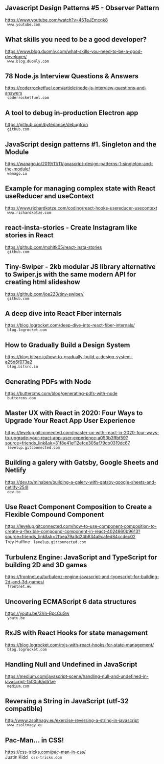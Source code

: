 ## Javascript Design Patterns #5 - Observer Pattern  
https://www.youtube.com/watch?v=45TeJEmcqk8  
 ` www.youtube.com`
  

## What skills you need to be a good developer?  
https://www.blog.duomly.com/what-skills-you-need-to-be-a-good-developer/  
 ` www.blog.duomly.com`
  

## 78 Node.js Interview Questions & Answers  
https://coderrocketfuel.com/article/node-js-interview-questions-and-answers  
 ` coderrocketfuel.com`
  

## A tool to debug in-production Electron app  
https://github.com/bytedance/debugtron  
 ` github.com`
  

## JavaScript design patterns #1. Singleton and the Module  
https://wanago.io/2019/11/11/javascript-design-patterns-1-singleton-and-the-module/  
 ` wanago.io`
  

## Example for managing complex state with React useReducer and useContext  
https://www.richardkotze.com/coding/react-hooks-usereducer-usecontext  
 ` www.richardkotze.com`
  

## react-insta-stories - Create Instagram like stories in React  
https://github.com/mohitk05/react-insta-stories  
 ` github.com`
  

## Tiny-Swiper - 2kb modular JS library alternative to Swiper.js with the same modern API for creating html slideshow  
https://github.com/joe223/tiny-swiper/  
 ` github.com`
  

## A deep dive into React Fiber internals  
https://blog.logrocket.com/deep-dive-into-react-fiber-internals/  
 ` blog.logrocket.com`
  

## How to Gradually Build a Design System  
https://blog.bitsrc.io/how-to-gradually-build-a-design-system-a25d6f073a2  
 ` blog.bitsrc.io`
  

## Generating PDFs with Node  
https://buttercms.com/blog/generating-pdfs-with-node  
 ` buttercms.com`
  

## Master UX with React in 2020: Four Ways to Upgrade Your React App User Experience  
https://levelup.gitconnected.com/master-ux-with-react-in-2020-four-ways-to-upgrade-your-react-app-user-experience-a053b3ffbf59?source=friends_link&sk=31f8e41ef12efce305af79cb0319dc67  
 ` levelup.gitconnected.com`
  

## Building a galery with Gatsby, Google Sheets and Netlify  
https://dev.to/mihaben/building-a-galery-with-gatsby-google-sheets-and-netlify-254l  
 ` dev.to`
  

## Use React Component Composition to Create a Flexible Compound Component  
https://levelup.gitconnected.com/how-to-use-component-composition-to-create-a-flexible-compound-component-in-react-4024660b9613?source=friends_link&sk=2fbea79a3d24b834a9cafed84ccdec02  
Trey Huffine ` levelup.gitconnected.com`
  

## Turbulenz Engine: JavaScript and TypeScript for building 2D and 3D games  
https://frontnet.eu/turbulenz-engine-javascript-and-typescript-for-building-2d-and-3d-games/  
 ` frontnet.eu`
  

## Uncovering ECMAScript 6 data structures  
https://youtu.be/3Vn-BpcCuGw  
 ` youtu.be`
  

## RxJS with React Hooks for state management  
https://blog.logrocket.com/rxjs-with-react-hooks-for-state-management/  
 ` blog.logrocket.com`
  

## Handling Null and Undefined in JavaScript  
https://medium.com/javascript-scene/handling-null-and-undefined-in-javascript-1500c65d51ae  
 ` medium.com`
  

## Reversing a String in JavaScript (utf-32 compatible)  
http://www.zsoltnagy.eu/exercise-reversing-a-string-in-javascript  
 ` www.zsoltnagy.eu`
  

## Pac-Man… in CSS!  
https://css-tricks.com/pac-man-in-css/  
Justin Kidd ` css-tricks.com`
  

